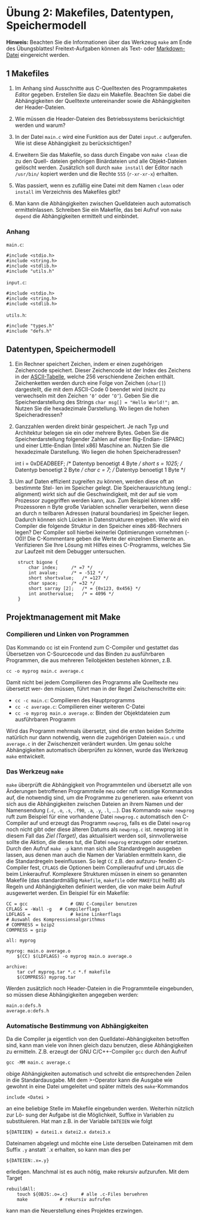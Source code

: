 # Übung 2: Makefiles, Datentypen, Speichermodell

**Hinweis:** Beachten Sie die Informationen über das Werkzeug `make` am Ende des Übungsblattes! Freitext-Aufgaben können als Text- oder [Markdown-Datei](http://markdown.de) eingereicht werden.

## 1 Makefiles

1. Im Anhang sind Ausschnitte aus C-Quelltexten des Programmpaketes *Editor* gegeben. Erstellen Sie dazu ein Makefile. Beachten Sie dabei die Abhängigkeiten der Quelltexte untereinander sowie die Abhängigkeiten der Header-Dateien.

2. Wie müssen die Header-Dateien des Betriebssystems berücksichtigt werden und warum?

3. In der Datei `main.c` wird eine Funktion aus der Datei `input.c` aufgerufen. Wie ist diese Abhängigkeit zu berücksichtigen?

4. Erweitern Sie das Makefile, so dass durch Eingabe von `make clean` die zu den Quell- dateien gehörigen Binärdateien und alle Objekt-Dateien gelöscht werden. Zusätzlich soll durch `make install` der Editor nach `/usr/bin/` kopiert werden und die Rechte `555` (`r-xr-xr-x`) erhalten.

5. Was passiert, wenn es zufällig eine Datei mit dem Namen `clean` oder `install` im Verzeichnis des Makefiles gibt?

6. Man kann die Abhängigkeiten zwischen Quelldateien auch automatisch ermittelnlassen. Schreiben Sie ein Makefile, das bei Aufruf von `make depend` die Abhängigkeiten ermittelt und einbindet.

### Anhang

`main.c`:

	#include <stdio.h>
	#include <string.h>
	#include <stdlib.h>
	#include "utils.h"

`input.c`:

	#include <stdio.h>
	#include <string.h>
	#include <stdlib.h>
	
`utils.h`:

	#include "types.h"
	#include "defs.h"
	
## Datentypen, Speichermodell

1. Ein Rechner speichert Zeichen, indem er einen zugehörigen Zeichencode speichert. Dieser Zeichencode ist der Index des Zeichens in der [ASCII-Tabelle]( http://en.wikipedia.org/wiki/ASCII), welche 256 verschiendene Zeichen enthält. Zeichenketten werden durch eine Folge von Zeichen (`char[]`) dargestellt, die mit dem ASCII-Code 0 beendet wird (nicht zu verwechseln mit den Zeichen `’0’` oder `’O’`). Geben Sie die Speicherdarstellung des Strings `char msg[] = "Hello World!";` an. Nutzen Sie die hexadezimale Darstellung. Wo liegen die hohen Speicheradressen?

2. Ganzzahlen werden direkt binär gespeichert. Je nach Typ und Architektur belegen sie ein oder mehrere Bytes. Geben Sie die Speicherdarstellung folgender Zahlen auf einer Big-Endian- (SPARC) und einer Little-Endian (Intel x86) Maschine an. Nutzen Sie die hexadezimale Darstellung. Wo liegen die hohen Speicheradressen?

	int i = 0xDEADBEEF;	/* Datentyp benoetigt 4 Byte */
	short s = 1025;		/* Datentyp benoetigt 2 Byte */
	char c = 7; 		/* Datentyp benoetigt 1 Byte */
	
3. Um auf Daten effizient zugreifen zu können, werden diese oft an bestimmte Stel- len im Speicher gelegt. Die Speicherausrichtung (engl.: alignment) wirkt sich auf die Geschwindigkeit, mit der auf sie vom Prozessor zugegriffen werden kann, aus. Zum Beispiel können x86-Prozessoren n Byte große Variablen schneller verarbeiten, wenn diese an durch n teilbaren Adressen (natural boundaries) im Speicher liegen. Dadurch können sich Lücken in Datenstrukturen ergeben.Wie wird ein Compiler die folgende Struktur in den Speicher eines x86-Rechners legen? Der Compiler soll hierbei keinerlei Optimierungen vornehmen (-O0)! Die C-Kommentare geben die Werte der einzelnen Elemente an. Verifizieren Sie Ihre Lösung mit Hilfes eines C-Programms, welches Sie zur Laufzeit mit dem Debugger untersuchen.

		struct bigone {
			char index;		/* =7 */
			int avalue;		/* = -512 */
			short shortvalue;	/* =127 */
			char space;		/* =32 */
			short sarray [2];	/* = {0x123, 0x456} */
			int anothervalue;	/* = 4096 */
		}
	
## Projektmanagement mit Make

### Compilieren und Linken von Programmen

Das Kommando cc ist ein Frontend zum C-Compiler und gestattet das Übersetzen von C-Sourcecode und das Binden zu ausführbaren Programmen, die aus mehreren Teilobjekten bestehen können, z.B.

	cc -o myprog main.c average.c
	
Damit nicht bei jedem Compilieren des Programms alle Quelltexte neu übersetzt wer- den müssen, führt man in der Regel Zwischenschritte ein:

* `cc -c main.c`: Compilieren des Hauptprogramms
* `cc -c average.c`: Compilieren einer weiteren C-Datei
* `cc -o myprog main.o average.o`: Binden der Objektdateien zum ausführbaren Programm

Wird das Programm mehrmals übersetzt, sind die ersten beiden Schritte natürlich nur dann notwendig, wenn die zugehörigen Dateien `main.c` und `average.c` in der Zwischenzeit verändert wurden. Um genau solche Abhängigkeiten automatisch überprüfen zu können, wurde das Werkzeug `make` entwickelt.

### Das Werkzeug `make`

`make` überprüft die Abhängigkeit von Programmteilen und übersetzt alle von Änderungen betroffenen Programmteile neu oder ruft sonstige Kommandos auf, die notwendig sind, um die Programme zu generieren. `make` erkennt von sich aus die Abhängigkeiten zwischen Dateien an ihrem Namen und der Namensendung (`.c`, `.o`, `.s`, `.f90`, `.a`, `.y`, `.l`, ...). Das Kommando `make newprog` ruft zum Beispiel für eine vorhandene Datei `newprog.c` automatisch den C-Compiler auf und erzeugt das Programm `newprog`, falls es die Datei `newprog` noch nicht gibt oder diese älteren Datums als `newprog.c` ist. newprog ist in diesem Fall das *Ziel (Target)*, das aktualisiert werden soll, sinnvollerweise sollte die Aktion, die dieses tut, die Datei `newprog` erzeugen oder ersetzen. Durch den Aufruf `make -p` kann man sich alle Standardregeln ausgeben lassen, aus denen man auch die Namen der Variablen ermitteln kann, die die Standardregeln beeinflussen. So legt `CC` z.B. den aufzuru- fenden C-Compiler fest, `CFLAGS` die Optionen beim Compileraufruf und `LDFLAGS` die beim Linkeraufruf. Komplexere Strukturen müssen in einem so genannten Makefile (das standardmäßig `Makefile`, `makefile` oder `MAKEFILE` heißt) als Regeln und Abhängigkeiten definiert werden, die von make beim Aufruf ausgewertet werden. Ein Beispiel für ein Makefile:

	CC = gcc				# GNU C-Compiler benutzen
	CFLAGS = -Wall -g	# Compilerflags
	LDFLAGS =				# keine Linkerflags
	# Auswahl des Kompressionsalgorithmus
	# COMPRESS = bzip2
	COMPRESS = gzip
	
	all: myprog
	
	myprog: main.o average.o
		$(CC) $(LDFLAGS) -o myprog main.o average.o
	
	archive:
		tar cvf myprog.tar *.c *.f makefile
		$(COMPRESS) myprog.tar
		
Werden zusätzlich noch Header-Dateien in die Programmteile eingebunden, so müssen diese Abhängigkeiten angegeben werden:

	main.o:defs.h
	average.o:defs.h
	
### Automatische Bestimmung von Abhängigkeiten

Da die Compiler ja eigentlich von den Quelldatei-Abhängigkeiten betroffen sind, kann man viele von ihnen gleich dazu benutzen, diese Abhängigkeiten zu ermitteln. Z.B. erzeugt der GNU C/C++-Compiler `gcc` durch den Aufruf

	gcc -MM main.c average.c
	
obige Abhängigkeiten automatisch und schreibt die entsprechenden Zeilen in die Standardausgabe. Mit dem >-Operator kann die Ausgabe wie gewohnt in eine Datei umgeleitet und später mittels des `make`-Kommandos

	include <Datei >
	
an eine beliebige Stelle im Makefile eingebunden werden. Weiterhin nützlich zur Lö- sung der Aufgabe ist die Möglichkeit, Suffixe in Variablen zu substituieren. Hat man z.B. in der Variable `DATEIEN` wie folgt

	${DATEIEN} = datei1.x datei2.x datei3.x
	
Dateinamen abgelegt und möchte eine Liste derselben Dateinamen mit dem Suffix `.y` anstatt `.x erhalten, so kann man dies per
	
	${DATEIEN:.x=.y}

erledigen. Manchmal ist es auch nötig, make rekursiv aufzurufen. Mit dem Target

	rebuildAll:
		touch ${OBJS:.o=.c} 	# alle .c-Files beruehren
		make 			# rekursiv aufrufen

kann man die Neuerstellung eines Projektes erzwingen.
